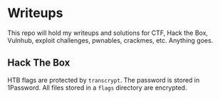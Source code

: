 # Writeups

This repo will hold my writeups and solutions for CTF, Hack the Box, Vulnhub, exploit challenges, pwnables, crackmes, etc. Anything goes.

## Hack The Box

HTB flags are protected by `transcrypt`. The password is stored in 1Password. All files stored in a `flags` directory are encrypted.
